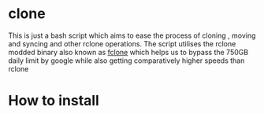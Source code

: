 # clone
This is just a bash script which aims to ease the process of cloning , moving and syncing and other rclone operations.
The script utilises the rclone modded binary also known as [fclone](https://github.com/mawaya/rclone) which helps us to bypass the 750GB daily limit by google while also getting comparatively higher speeds than rclone

# How to install
